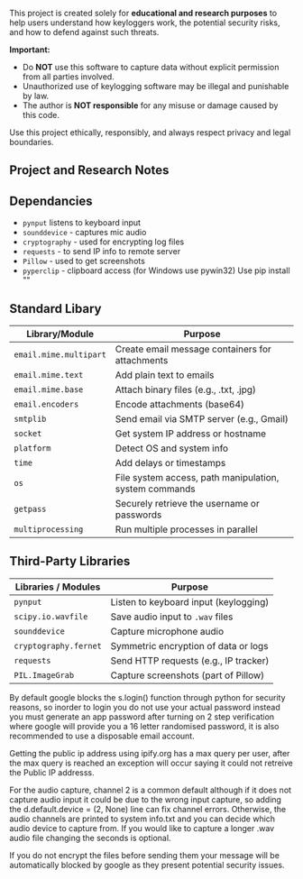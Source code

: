 This project is created solely for **educational and research purposes** to help users understand how keyloggers work, the potential security risks, and how to defend against such threats.

**Important:**

- Do **NOT** use this software to capture data without explicit permission from all parties involved.  
- Unauthorized use of keylogging software may be illegal and punishable by law.  
- The author is **NOT responsible** for any misuse or damage caused by this code.

Use this project ethically, responsibly, and always respect privacy and legal boundaries.

## Project and Research Notes

## Dependancies 
- `pynput` listens to keyboard input 
- `sounddevice` - captures mic audio 
- `cryptography` - used for encrypting log files
- `requests` - to send IP info to remote server
- `Pillow` - used to get screenshots
- `pyperclip` - clipboard access (for Windows use pywin32)
Use pip install ""

## Standard Libary 

| Library/Module          | Purpose                                         |
|-------------------------|-------------------------------------------------|
| `email.mime.multipart`  | Create email message containers for attachments |
| `email.mime.text`       | Add plain text to emails                        |
| `email.mime.base`       | Attach binary files (e.g., .txt, .jpg)          |
| `email.encoders`        | Encode attachments (base64)                     |
| `smtplib`               | Send email via SMTP server (e.g., Gmail)        |
| `socket`                | Get system IP address or hostname               |
| `platform`              | Detect OS and system info                       |
| `time`                  | Add delays or timestamps                        |
| `os`                    | File system access, path manipulation, system commands |
| `getpass`               | Securely retrieve the username or passwords     |
| `multiprocessing`       | Run multiple processes in parallel              |

## Third-Party Libraries

| Libraries / Modules         | Purpose                                  |
|-----------------------------|------------------------------------------|
| `pynput`                    | Listen to keyboard input (keylogging)    |
| `scipy.io.wavfile`          | Save audio input to `.wav` files         |
| `sounddevice`               | Capture microphone audio                 |
| `cryptography.fernet`       | Symmetric encryption of data or logs     |
| `requests`                  | Send HTTP requests (e.g., IP tracker)    |
| `PIL.ImageGrab`             | Capture screenshots (part of Pillow)     |


By default google blocks the s.login() function through python for security reasons, so inorder to login you do not use your actual password instead you must generate an app password after turning on 2 step verification where google will provide you a 16 letter randomised password, it is also recommended to use a disposable email account.

Getting the public ip address using ipify.org has a max query per user, after the max query is reached an exception will occur saying it could not retreive the Public IP addresss.

For the audio capture, channel 2 is a common default although if it does not capture audio input it could be due to the wrong input capture, so adding the d.default.device = (2, None) line can fix channel errors. Otherwise, the audio channels are printed to system info.txt and you can decide which audio device to capture from. If you would like to capture a longer .wav audio file changing the seconds is optional.

If you do not encrypt the files before sending them your message will be automatically blocked by google as they present potential security issues.